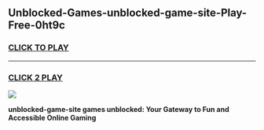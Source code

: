 
## Unblocked-Games-unblocked-game-site-Play-Free-0ht9c
<h3>
<a href="https://premium76.site?title=unblocked-game-site&ref=22A">CLICK TO PLAY</a></h3>
<hr>

<h3>
<a href="https://premium76.site?title=unblocked-game-site&ref=22A">CLICK 2 PLAY</a>
  
</h3>

<a href="https://premium76.site?title=unblocked-game-site&ref=22A"><img src="https://clearcache.store/games.png"></a>


**unblocked-game-site games unblocked: Your Gateway to Fun and Accessible Online Gaming**
